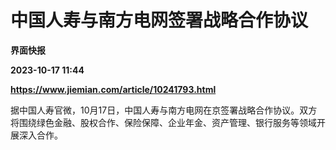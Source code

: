 # 中国人寿与南方电网签署战略合作协议
**界面快报**

**2023-10-17 11:44**

**https://www.jiemian.com/article/10241793.html**

据中国人寿官微，10月17日，中国人寿与南方电网在京签署战略合作协议。双方将围绕绿色金融、股权合作、保险保障、企业年金、资产管理、银行服务等领域开展深入合作。